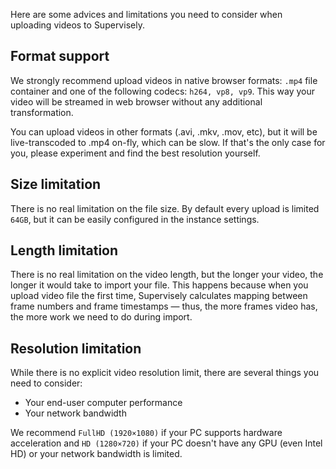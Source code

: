 Here are some advices and limitations you need to consider when uploading videos to Supervisely.

## Format support

We strongly recommend upload videos in native browser formats: `.mp4` file container and one of the following codecs: `h264, vp8, vp9`. This way your video will be streamed in web browser without any additional transformation.

You can upload videos in other formats (.avi, .mkv, .mov, etc), but it will be live-transcoded to .mp4 on-fly, which can be slow. If that's the only case for you, please experiment and find the best resolution yourself.

## Size limitation

There is no real limitation on the file size. By default every upload is limited `64GB`, but it can be easily configured in the instance settings.

## Length limitation

There is no real limitation on the video length, but the longer your video, the longer it would take to import your file. This happens because when you upload video file the first time, Supervisely calculates mapping between frame numbers and frame timestamps — thus, the more frames video has, the more work we need to do during import.

## Resolution limitation

While there is no explicit video resolution limit, there are several things you need to consider:

- Your end-user computer performance
- Your network bandwidth

We recommend `FullHD (1920×1080)` if your PC supports hardware acceleration and `HD (1280×720)` if your PC doesn't have any GPU (even Intel HD) or your network bandwidth is limited.
